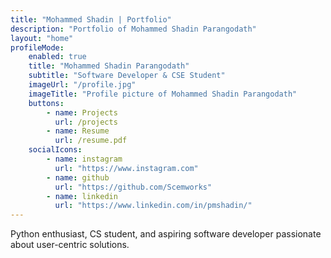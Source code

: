 ```yaml
---
title: "Mohammed Shadin | Portfolio"
description: "Portfolio of Mohammed Shadin Parangodath"
layout: "home"
profileMode:
    enabled: true
    title: "Mohammed Shadin Parangodath"
    subtitle: "Software Developer & CSE Student"
    imageUrl: "/profile.jpg"
    imageTitle: "Profile picture of Mohammed Shadin Parangodath"
    buttons:
        - name: Projects
          url: /projects
        - name: Resume
          url: /resume.pdf
    socialIcons:
        - name: instagram
          url: "https://www.instagram.com"
        - name: github
          url: "https://github.com/Scemworks"
        - name: linkedin
          url: "https://www.linkedin.com/in/pmshadin/"
---
```


Python enthusiast, CS student, and aspiring software developer passionate about user-centric solutions.
